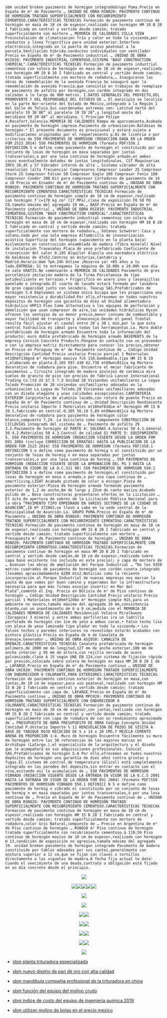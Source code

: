 
```
sbm unidad broken pavimento de hormigon integradoGrupo Puma.Precio en España de m² de Pavimento … UNIDAD DE OBRA RSN020: PAVIMENTO CONTINUO DE HORMIGÓN TRATADO SUPERFICIALMENTE CON RECUBRIMIENTO CEMENTOSO.CARACTERÍSTICAS TÉCNICAS Formación de pavimento continuo de hormigón en masa de 10 cm de espesor,realizado con hormigón HM 10 B 20 I fabricado en central y vertido desde camión; tratado superficialmente con mortero … MEMORIA DE CALIDADES VILLA VIEW Preinstalación de climatización fría y calor en toda la vivienda,por conductos y línea frigorífica para unidad exterior.Interfono electrónico,integrado en la puerta de acceso peatonal a la parcela.Ventilación hibrida.conductos individuales con ventilador Precio en España de m² de Pavimento industrial … UNIDAD DE OBRA RSI010: PAVIMENTO INDUSTRIAL CEMENTOSO,SISTEMA "BASF CONSTRUCTION CHEMICAL".CARACTERÍSTICAS TÉCNICAS Formación de pavimento industrial cementoso con solera de hormigón en masa de 10 cm de espesor,realizada con hormigón HM 10 B 20 I fabricado en central y vertido desde camión; tratada superficialmente con mortero de rodadura,… Inauguraron las obras de remodelación de la avenida Francia Se inauguró ayer la remodelación de avenida Francia,que consistió en trabajos de reemplazo de pavimento de asfalto por hormigón,con cordón integrado en dos calzadas a lo largo de 900 metros. I.DATOS GENERALES DEL PROYECTO,DEL PROMOVENTE Y DEL RESPONSABLE DEL ESTUDIO DE … El municipio se localiza en la parte Nor‐oriente del Estado de México,integrado a la Región I del Valle de Toluca.Sus coordenadas extremas son: Latitud norte del paralelo 19 38´06” al paralelo 19 39´28”,y longitud oeste del meridiano 99 30´48” al meridiano. C Príncipe Felipe 4,Rocafort,Valencia.MEMORIA DE CALIDADES Rampa de aparcamiento.Acabada en pavimento de hormigón impreso.Pavimento de urbanización.Baldosas de hormigón.* El presente documento es provisional y estará sujeto a modificaciones originadas por el requerimiento p.01 de licencia o por criterios de 550 PAVIMENTOS DE HORMIGON (REDACCION DADA EN LA ORDEN FOM 2523 2014) 550 PAVIMENTOS DE HORMIGON (formato PDF)550.1 DEFINICIÓN S e define como pavimento de hormigón el constituido por un conjunto de losas de hormigón en masa separadas por juntas transversales,o por una losa continua de hormigón armado,en ambos casos eventualmente dotados de juntas longitudinales. CST Maquinarias IRFU 38,45 y 57 Vibrador interno de alta … Sistema vibrador de alta revolución (alta frecuencia) Compresores Compresor Leader 25 Compresor Storm 25 Compresor Falcon 50 Compresor Eagle 100 Compresor Fenix 100 Compresor Condor 200 Kit para compresor Cortadoras de pavimento de 14 a 18 Precio en Ecuador de m² de Pavimento continuo de … UNIDAD DE OBRA RSN020: PAVIMENTO CONTINUO DE HORMIGÓN TRATADO SUPERFICIALMENTE CON RECUBRIMIENTO CEMENTOSO.CARACTERÍSTICAS TÉCNICAS Formación de pavimento continuo de hormigón simple de 10 cm de espesor,realizado con hormigón f'c=170 kg cm² (17 MPa),clase de exposición F0 S0 P0 C0,tamaño máximo del agregado 19 mm,… BASF.Precio en España de m² de Pavimento industrial … UNIDAD DE OBRA RSI010: PAVIMENTO INDUSTRIAL CEMENTOSO,SISTEMA "BASF CONSTRUCTION CHEMICAL".CARACTERÍSTICAS TÉCNICAS Formación de pavimento industrial cementoso con solera de hormigón en masa de 10 cm de espesor,realizada con hormigón HM 10 B 20 I fabricado en central y vertido desde camión; tratada superficialmente con mortero de rodadura,… Sótanos Schwörer: Casa y sótano,todo por una sola empresa Alfombrilla de insonorización acústica Superficie del hormigón (=pavimento en la planta baja) Aislamiento en construcción ensamblada de madera (fibra mineral) Nivel de instalación Travesaños Placa de yeso prefabricado Coeficiente de transmisión del calor 0,195 Alquiler Alquila una maceadora eléctrica de baldosas de 47x52.Centros en Asturias,Cantabria y Madrid.Horario:8am 7pm.24h Online ¡Reserva ya! +65 años a tu lado.ENTREGA: Si te entregamos la máquina de 18.00h a 19.00h ese día te sale GRATIS.No comenzarás a MEMORIA DE CALIDADES Pavimento de gres porcelánico imitación madera de la firma Porcelanosa de tipo antideslizante en terrazas.• Frigorífico en acero inox y lavavajillas panelado e integrado.El cuarto de lavado estará formado por lavadora de gran capacidad junto con secadora. Teacup SAS,Prefabricados de hormigón S.A Empleamos un sistema único bicapa que les proporciona una mayor resistencia y durabilidad.Por ello,ofrecemos en todos nuestros depósitos de hormigón una garantía de diez añ Unidad alimentadora hidráulica HPP13 Flex Como alternativa a los equipos de perforación y demolición que usan compresor de aire,las unidades hidráulicas Hycon ofrecen las ventajas de un menor precio,menor consumo de combustible y mayor facilidad de transporte y almacenaje.Desde el panel frontal resulta fácil ajustar el caudal entre 20 y 30 L min,por lo que esta central hidráulica es ideal para todas las herramientas.La. Muro doble prefabricado de hormigón armado Encuentre toda la información del producto: muro doble prefabricado de hormigón armado BASEMENTS de la empresa Cornish Concrete Products.Póngase en contacto con un proveedor o con la empresa matriz directamente para conocer los precios,obtener un Precio en Paraguay de m² de Pavimento continuo de … Código Unidad Descripción Cantidad Precio unitario Precio parcial 1 Materiales mt10hmf130gnd m³ Hormigón masivo fck 150,bombeable,tipo HM 15 B 19 I,elaborado en planta.0,105 597.430 62.730 mt09wnc011ca kg Mortero decorativo de rodadura para piso. Encuentre el mejor fabricante de pavimentos … Circuito integrado de madera azulejos de cerámica mira suelos de granito de piso con precios de fábrica Lancon International Trading Co.ltd US $7.5 7.5 Unidad 28 Viviendas unifamiliares La Legua Toledo Promoción de 28 viviendas unifamiliares adosadas en la urbanización La Legua de Toledo.28 Viviendas unifamiliares adosadas con un diseño elegante y unas calidades excepcionales.CARPINTERÍA EXTERIOR Carpintería de aluminio lacado,con rotura de puente Precio en España de m² de Pavimento continuo de … Unidad Descripción Rendimiento Precio unitario Importe 1 Materiales mt10hmf010Lm m³ Hormigón HM 15 B 20 I,fabricado en central.0,105 56,10 5,89 mt09wnc011ca kg Mortero decorativo de rodadura para pavimento de hormigón color blanco,compuesto 7,24. La bicicleta como componente CONSTRUCCIÓN DE CICLOVÍAS integrado del sistema de … Pavimento de asfalto 29 3.2.Pavimento de hormigón 42 PARTE 4: SOLERAS 4.Soleras 50 4.1.General 50 4.2.Materiales 50 4.3.Control de calidad 51 PARTE 5: EQUIPAMIENTO 5. 550 PAVIMENTOS DE HORMIGON (REDACCION VIGENTE DESDE LA ORDEN FOM 891 2004 (incluye CORRECCION DE ERRATAS) HASTA LA PUBLICACION DE LA ORDEN FOM 2523 2014) 550 PAVIMENTOS DE HORMIGON (formato PDF)550.1 DEFINICION S e define como pavimento de hormig n el constituido por un conjunto de losas de hormig n en masa separadas por juntas transversales,o por una losa continua de hormig … 550 PAVIMENTOS DE HORMIGON (REDACCION VIGENTE DESDE LA APROBACION DEL PG 3 HASTA LA ENTRADA EN VIGOR DE LA O.C.311 90) 550 PAVIMENTOS DE HORMIGON 550.1 DEFINICION S e define como pavimento de hormigón,el constituido por losas de hormigón en masa o armado,o por una capa continua de … smartliving.LIGHT Acabado pintado de color a escoger.Pieza de pavimento exterior:Pieza de hormigón armado formando pavimento exterior de 1,2 de ancho,6m de largo y 22cm de canto macizo.Acabado pulido de … Doce constructoras presentaron ofertas en la Licitación … El acto de apertura de sobres de la Licitación Pública Nacional para la obra “PAVIMENTO TIPO EMPEDRADO EN VARIOS SECTORES DE LA CIUDAD DE ASUNCIÓN”,ID Nº 372863,se llevó a cabo en la sede central de la Municipalidad de Asunción.La. GRUPO PUMA.Precio en España de m² de Pavimento … UNIDAD DE OBRA RSN020: PAVIMENTO CONTINUO DE HORMIGÓN TRATADO SUPERFICIALMENTE CON RECUBRIMIENTO CEMENTOSO.CARACTERÍSTICAS TÉCNICAS Formación de pavimento continuo de hormigón en masa de 10 cm de espesor,realizado con hormigón HM 15 B 20 I fabricado en central y vertido desde camión; tratado superficialmente con mortero … Presupuesta m² de Pavimento continuo de hormigón … UNIDAD DE OBRA RSN020: PAVIMENTO CONTINUO DE HORMIGÓN TRATADO SUPERFICIALMENTE CON RECUBRIMIENTO CEMENTOSO.CARACTERÍSTICAS TÉCNICAS.Formación de pavimento continuo de hormigón en masa HM 20 B 20 I fabricado en central y vertido desde camión,de 10 cm de espesor,realizado sobre capa base existente (no incluida en este precio); y capa de mortero de … Avanzan las obras de ampliación del Parque Industrial … “De los 9350 metros cuadrados de pavimento de hormigón con cordón cuneta integrado llevamos aproximadamente 6200 mts2.Noticias como la reciente incorporación al Parque Industrial de nuevas empresas nos marcan la pauta de que vamos por buen camino y esperamos dar la infraestructura necesaria para que más firmas escojan invertir en Mar del Plata”,comentó el Ing. Precio en Bolivia de m² de Piso continuo de hormigón … Código Unidad Descripción Cantidad Precio unitario Precio parcial 1 Materiales mt10hmf120be m³ Hormigón simple H15,para un ambiente no severo,tamaño máximo del agregado 20 mm,consistencia blanda,con un asentamiento de 6 a 9 cm,medido con el MEMORIA DE CALIDADES MEMORIA DE CALIDADES Residencial Velaire Miralbueno (Zaragoza) 3 mineral y entre ambas perfilerías ira un ladrillo perforado de hormigón con 1cm de yeso a ambas caras.• Falso techo liso con placa de yeso laminado tipo pladur en toda la vivienda.• Los falsos techos y paredes interiores no revestidas estarán acabados con pintura plástica Precio en España de m de Canaleta de drenaje.Generador … UNIDAD DE OBRA ASI050: CANALETA DE DRENAJE.CARACTERÍSTICAS TÉCNICAS Canaleta prefabricada de hormigón polímero,de 1000 mm de longitud,127 mm de ancho exterior,100 mm de ancho interior y 95 mm de altura,con rejilla nervada de acero galvanizado,clase A 15 según UNE EN 124,con sistema de fijación rápida por presión,colocada sobre solera de hormigón en masa HM 20 B 20 I de … LAFARGE.Precio en España de m² de Pavimento continuo … UNIDAD DE OBRA UXC020: PAVIMENTO CONTINUO DE HORMIGÓN TRATADO SUPERFICIALMENTE CON ENDURECEDOR O COLORANTE,PARA EXTERIORES.CARACTERÍSTICAS TÉCNICAS Formación de pavimento continuo exterior de hormigón en masa,con juntas,de 10 cm de espesor,para uso peatonal,realizado con hormigón HM 15 B 20 I fabricado en central y vertido desde camión; tratado superficialmente con capa de. LAFARGE.Precio en España de m² de Pavimento continuo … UNIDAD DE OBRA MPC020: PAVIMENTO CONTINUO DE HORMIGÓN TRATADO SUPERFICIALMENTE CON ENDURECEDOR O COLORANTE.CARACTERÍSTICAS TÉCNICAS Formación de pavimento continuo de hormigón en masa de 10 cm de espesor,con juntas,realizado con hormigón HM 15 B 20 I fabricado en central y vertido desde camión; tratado superficialmente con capa de rodadura de con un rendimiento aproximado de … PRESUPUESTO DE OBRA PRESUPUESTO DE OBRA Código Concepto Unidad Cantidad P.Unitario Importe % 11 RENIVELACION DE POZOS DE VISITA A BASE DE TABIQUE ROJO RECOCIDO DE 5 x 14 x 28 CMS.Y MEZCLA CEMENTO ARENA EN PROPORCION 1:4. Muro de hormigón Encuentre fácilmente su muro de hormigón entre las 30 referencias de las mayores marcas en ArchiExpo (Lafarge.),el especialista de la arquitectura y el diseño que le acompañará en sus adquisiciones profesionales. Conical SAS,Prefabricados de hormigón S.A Por ello,ofrecemos en todos nuestros depósitos de hormigón una garantía de diez años contra grietas y fugas.El sistema de control de temperatura (Glicol) está completamente integrado en las paredes del depósito,sin entrar en contacto con el vino,evitando así la acumulación de … 550 PAVIMENTOS DE HORMIGON VIBRADO (REDACCION VIGENTE DESDE LA ENTRADA EN VIGOR DE LA O.C.5 2001 HASTA LA ENTRADA EN VIGOR DE LA ORDEN FOM 891 2004) (Formato PDF)550 PAVIMENTOS DE HORMIGON VIBRADO 550.1 DEFINICI N S e define como pavimento de hormig n vibrado el constituido por un conjunto de losas de hormig n en masa separadas por juntas transversales,o por una losa continua de … Precio en España de m² de Pavimento continuo de … UNIDAD DE OBRA RSN020: PAVIMENTO CONTINUO DE HORMIGÓN TRATADO SUPERFICIALMENTE CON RECUBRIMIENTO CEMENTOSO.CARACTERÍSTICAS TÉCNICAS Formación de pavimento continuo de hormigón en masa de 10 cm de espesor,realizado con hormigón HM 15 B 20 I fabricado en central y vertido desde camión; tratado superficialmente con mortero de rodadura,color Gris Natural,compuesto de … Precio en Argentina de m² de Piso continuo de hormigón … RSN020 m² Piso continuo de hormigón tratado superficialmente con recubrimiento cementoso.$ 119,59 Piso continuo de hormigón masivo de 10 cm de espesor,realizado con hormigón H 13,condición de exposición no agresiva,tamaño máximo del agregado 19. unidad broken pavimento de hormigon integrado Pavimento de madera constituido por tablas adosadas por sus cantos,generalmente con anchura superior a 12 cm,que se fijan con clavos o tornillos directamente a las viguetas de madera.A fecha fija actual to date: Cuando el vencimiento de una deuda,contrato u obligación está fijado en un día concreto desde el principio. 
```

<div align="center">

<a href="https://es-crusher.shibang-china.com/github&k=sbm+unidad+broken+pavimento+de+hormigon+integrado"><img src="https://static.shibang-china.com/es/crusher/logo.jpg"></a>

<a href="https://es-crusher.shibang-china.com/github&k=sbm+unidad+broken+pavimento+de+hormigon+integrado"><img src="https://static.shibang-china.com/es/crusher/index.jpg"></a><a href="https://es-crusher.shibang-china.com/material.htmlgithub&k=sbm+unidad+broken+pavimento+de+hormigon+integrado"><img src="https://static.shibang-china.com/es/crusher/material.jpg"></a><a href="https://es-crusher.shibang-china.com/application.htmlgithub&k=sbm+unidad+broken+pavimento+de+hormigon+integrado"><img src="https://static.shibang-china.com/es/crusher/application.jpg"></a><a href="https://es-crusher.shibang-china.com/aboutus.htmlgithub&k=sbm+unidad+broken+pavimento+de+hormigon+integrado"><img src="https://static.shibang-china.com/es/crusher/aboutus.jpg"></a><a href="https://es-crusher.shibang-china.com/contact.htmlgithub&k=sbm+unidad+broken+pavimento+de+hormigon+integrado"><img src="https://static.shibang-china.com/es/crusher/contact.jpg"></a>

<a href="https://es-crusher.shibang-china.com/github&k=sbm+unidad+broken+pavimento+de+hormigon+integrado"><img src="https://static.shibang-china.com/es/crusher/banner.jpg"></a>

<a href="https://swt.shibang-china.com/github&k=sbm+unidad+broken+pavimento+de+hormigon+integrado"><img src="https://static.shibang-china.com/es/crusher/text.jpg"></a>

<a href="https://swt.shibang-china.com/github&k=sbm+unidad+broken+pavimento+de+hormigon+integrado"><img src="https://static.shibang-china.com/es/crusher/chat.jpg"></a><a href="https://es-crusher.shibang-china.com/contact.htmlgithub&k=sbm+unidad+broken+pavimento+de+hormigon+integrado"><img src="https://static.shibang-china.com/es/crusher/message.jpg"></a>

<a href="https://es-crusher.shibang-china.com/products/pe.htmlgithub&k=sbm+unidad+broken+pavimento+de+hormigon+integrado"><img src="https://static.shibang-china.com/es/crusher/pe.jpg"></a><a href="https://es-crusher.shibang-china.com/products/pf.htmlgithub&k=sbm+unidad+broken+pavimento+de+hormigon+integrado"><img src="https://static.shibang-china.com/es/crusher/pf.jpg"></a>

<a href="https://es-crusher.shibang-china.com/products/hpt.htmlgithub&k=sbm+unidad+broken+pavimento+de+hormigon+integrado"><img src="https://static.shibang-china.com/es/crusher/hpt.jpg"></a><a href="https://es-crusher.shibang-china.com/products/vsi.htmlgithub&k=sbm+unidad+broken+pavimento+de+hormigon+integrado"><img src="https://static.shibang-china.com/es/crusher/vsi.jpg"></a>

<a href="https://es-crusher.shibang-china.com/products/klv.htmlgithub&k=sbm+unidad+broken+pavimento+de+hormigon+integrado"><img src="https://static.shibang-china.com/es/crusher/klv.jpg"></a><a href="https://es-crusher.shibang-china.com/products/portable.htmlgithub&k=sbm+unidad+broken+pavimento+de+hormigon+integrado"><img src="https://static.shibang-china.com/es/crusher/portable.jpg"></a>

<a href="https://swt.shibang-china.com/github&k=sbm+unidad+broken+pavimento+de+hormigon+integrado"><img src="https://static.shibang-china.com/es/crusher/case.jpg"></a>

</div>


* [sbm planta trituradora especializada](sbm%20planta%20trituradora%20especializada.md)

* [sbm nuevo diseño de pan de oro con alta calidad](sbm%20nuevo%20dise%C3%B1o%20de%20pan%20de%20oro%20con%20alta%20calidad.md)

* [sbm mandíbula compañía profesional de la trituradora en china](sbm%20mand%C3%ADbula%20compa%C3%B1%C3%ADa%20profesional%20de%20la%20trituradora%20en%20china.md)

* [sbm función del equipo del molino crudo](sbm%20funci%C3%B3n%20del%20equipo%20del%20molino%20crudo.md)

* [sbm indice de costo del equipo de ingenieria quimica 2019](sbm%20indice%20de%20costo%20del%20equipo%20de%20ingenieria%20quimica%202019.md)

* [sbm utilizan molino de bolas en el precio mexico](sbm%20utilizan%20molino%20de%20bolas%20en%20el%20precio%20mexico.md)